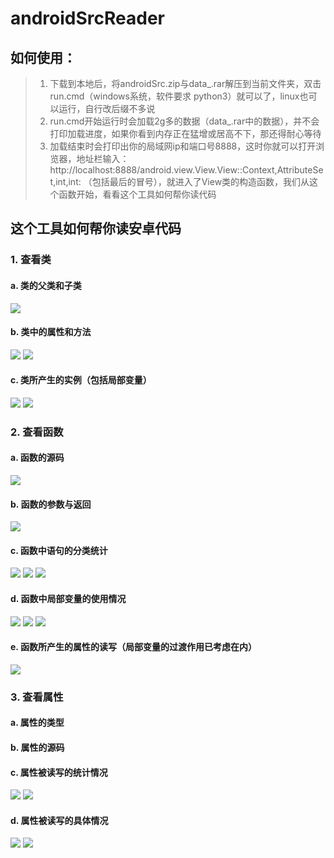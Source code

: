 # androidSrcReader

##  如何使用：

>1. 下载到本地后，将androidSrc.zip与data_.rar解压到当前文件夹，双击run.cmd（windows系统，软件要求 python3）就可以了，linux也可以运行，自行改后缀不多说<br/>
>2. run.cmd开始运行时会加载2g多的数据（data_.rar中的数据），并不会打印加载进度，如果你看到内存正在猛增或居高不下，那还得耐心等待<br/>
>3. 加载结束时会打印出你的局域网ip和端口号8888，这时你就可以打开浏览器，地址栏输入： http://localhost:8888/android.view.View.View::Context,AttributeSet,int,int: （包括最后的冒号），就进入了View类的构造函数，我们从这个函数开始，看看这个工具如何帮你读代码

## 这个工具如何帮你读安卓代码
### 1. 查看类
#### a. 类的父类和子类
![](https://github.com/doubledong94/android-source-reader/blob/master/pics/class_super_and_sub_types.PNG?raw=true)
#### b. 类中的属性和方法
![](https://github.com/doubledong94/android-source-reader/blob/master/pics/class_fields.PNG?raw=true)
![](https://github.com/doubledong94/android-source-reader/blob/master/pics/class_methods.PNG?raw=true)
#### c. 类所产生的实例（包括局部变量）
![](https://github.com/doubledong94/android-source-reader/blob/master/pics/class_instance_for_field.PNG?raw=true)
![](https://github.com/doubledong94/android-source-reader/blob/master/pics/class_instance_for_local_variable.PNG?raw=true)
### 2. 查看函数
#### a. 函数的源码
![](https://github.com/doubledong94/android-source-reader/blob/master/pics/method_src.PNG?raw=true)
#### b. 函数的参数与返回
![](https://github.com/doubledong94/android-source-reader/blob/master/pics/method_parameter_and_return.PNG?raw=true)
#### c. 函数中语句的分类统计
![](https://github.com/doubledong94/android-source-reader/blob/master/pics/method_features.PNG?raw=true)
![](https://github.com/doubledong94/android-source-reader/blob/master/pics/method_feature14.PNG?raw=true)
![](https://github.com/doubledong94/android-source-reader/blob/master/pics/method_feature15.PNG?raw=true)
#### d. 函数中局部变量的使用情况
![](https://github.com/doubledong94/android-source-reader/blob/master/pics/method_all_local_variables.PNG?raw=true)
![](https://github.com/doubledong94/android-source-reader/blob/master/pics/method_local_variable_usage.PNG?raw=true)
![](https://github.com/doubledong94/android-source-reader/blob/master/pics/method_local_variable_src.PNG?raw=true)
#### e. 函数所产生的属性的读写（局部变量的过渡作用已考虑在内）
![](https://github.com/doubledong94/android-source-reader/blob/master/pics/method_field_read_and_write.PNG?raw=true)
### 3. 查看属性
#### a. 属性的类型
#### b. 属性的源码
#### c. 属性被读写的统计情况
![](https://github.com/doubledong94/android-source-reader/blob/master/pics/field_src_and_features.PNG?raw=true)
![](https://github.com/doubledong94/android-source-reader/blob/master/pics/field_feature.PNG?raw=true)
#### d. 属性被读写的具体情况
![](https://github.com/doubledong94/android-source-reader/blob/master/pics/field_is_read_by.PNG?raw=true)
![](https://github.com/doubledong94/android-source-reader/blob/master/pics/field_is_written_by.PNG?raw=true)

